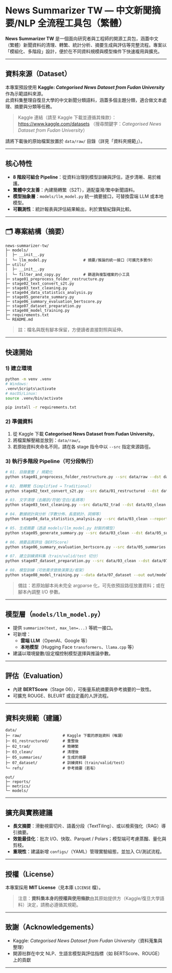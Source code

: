 # News Summarizer TW — 中文新聞摘要/NLP 全流程工具包（繁體）

**News Summarizer TW** 是一個面向研究者與工程師的開源工具包，涵蓋中文（繁體）新聞資料的清理、轉繁、統計分析、摘要生成與評估等完整流程。專案以「模組化、多階段」設計，便於在不同資料規模與模型條件下快速複用與擴充。

---

##  資料來源（Dataset）

本專案預設使用 **Kaggle: *Categorised News Dataset from Fudan University*** 作為示範語料來源。  
此資料集整理自復旦大學的中文新聞分類語料，涵蓋多個主題分類，適合做文本處理、摘要與分類等任務。

> Kaggle 連結（請至 Kaggle 下載並遵循其條款）：  
> https://www.kaggle.com/datasets  （搜尋關鍵字：*Categorised News Dataset from Fudan University*）

請將下載後的原始檔案放置於 `data/raw/` 目錄（詳見「資料夾規範」）。

---

##  核心特性

- **8 階段可組合 Pipeline**：從資料治理到模型訓練與評估，逐步清晰、易於維護。
- **繁體中文友善**：內建簡轉繁（S2T），適配臺灣/繁中新聞語料。
- **模型抽象層**：`models/llm_model.py` 統一摘要接口，可替換雲端 LLM 或本地模型。
- **可觀測性**：統計報表與評估結果輸出，利於實驗紀錄與比較。

---

## 🗂 專案結構（摘要）

```
news-summarizer-tw/
├─ models/
│  ├─ __init__.py
│  └─ llm_model.py                # 摘要/推論的統一接口（可擴充多實作）
├─ utils/
│  ├─ __init__.py
│  └─ filter_and_copy.py          # 篩選與複製檔案的小工具
├─ stage01_preprocess_folder_restructure.py
├─ stage02_text_convert_s2t.py
├─ stage03_text_cleaning.py
├─ stage04_data_statistics_analysis.py
├─ stage05_generate_summary.py
├─ stage06_summary_evaluation_bertscore.py
├─ stage07_dataset_preparation.py
├─ stage08_model_training.py
├─ requirements.txt
└─ README.md
```

> 註：檔名與既有腳本保留，方便讀者直接對照與延伸。

---

##  快速開始

### 1) 建立環境
```bash
python -m venv .venv
# Windows:
.venv\Scripts\activate
# macOS/Linux:
source .venv/bin/activate

pip install -r requirements.txt
```

### 2) 準備資料
1. 從 Kaggle 下載 **Categorised News Dataset from Fudan University**。  
2. 將檔案解壓縮並放到：`data/raw/`。  
3. 若原始資料夾命名不同，請在各 stage 指令中以 `--src` 指定來源路徑。

### 3) 執行多階段 Pipeline（可分段執行）
```bash
# 01. 目錄重整 / 規範化
python stage01_preprocess_folder_restructure.py --src data/raw --dst data/01_restructured

# 02. 簡轉繁（Simplified → Traditional）
python stage02_text_convert_s2t.py --src data/01_restructured --dst data/02_trad

# 03. 文字清理（去雜訊/符號/空白/亂碼等）
python stage03_text_cleaning.py --src data/02_trad --dst data/03_clean

# 04. 數據統計與分析（字數分佈、長度統計、詞頻等）
python stage04_data_statistics_analysis.py --src data/03_clean --report out/reports/stats.json

# 05. 生成摘要（透過 models/llm_model.py 封裝的模型）
python stage05_generate_summary.py --src data/03_clean --dst data/05_summaries --model llm_default

# 06. 摘要品質評估（BERTScore）
python stage06_summary_evaluation_bertscore.py --src data/05_summaries --ref data/refs --out out/metrics/bertscore.csv

# 07. 建立訓練資料集（train/valid/test 切分）
python stage07_dataset_preparation.py --src data/03_clean --dst data/07_dataset --split 0.8 0.1 0.1

# 08. 模型訓練（可依需求替換演算法/框架）
python stage08_model_training.py --data data/07_dataset --out out/models/baseline
```

> 備註：若原始腳本尚未完全 argparse 化，可先依預設路徑放置資料；或在腳本內調整 I/O 參數。

---

##  模型層（`models/llm_model.py`）

- 提供 `summarize(text, max_len=...)` 等統一接口。
- 可新增：
  - **雲端 LLM**（OpenAI、Google 等）
  - **本地模型**（Hugging Face `transformers`、`llama.cpp` 等）
- 建議以環境變數/設定檔控制模型選擇與推論參數。

---

##  評估（Evaluation）

- 內建 **BERTScore**（Stage 06），可衡量系統摘要與參考摘要的一致性。
- 可擴充 ROUGE、BLEURT 或自定義的人評流程。

---

##  資料夾規範（建議）

```
data/
├─ raw/                  # Kaggle 下載的原始資料（唯讀）
├─ 01_restructured/      # 重整後
├─ 02_trad/              # 簡轉繁
├─ 03_clean/             # 清理後
├─ 05_summaries/         # 生成的摘要
├─ 07_dataset/           # 訓練資料（train/valid/test）
└─ refs/                 # 參考摘要（若有）

out/
├─ reports/
├─ metrics/
└─ models/
```

---

##  擴充與實務建議

- **長文摘要**：滑動視窗切片、語義分段（TextTiling）、或以檢索強化（RAG）導引摘要。
- **效能最佳化**：批次 I/O、快取、Parquet / Polars；模型端可考慮蒸餾、量化與剪枝。
- **重現性**：建議新增 `configs/`（YAML）管理實驗組態，並加入 CI/測試流程。

---

##  授權（License）

本專案採用 **MIT License**（見本庫 `LICENSE` 檔）。  
> 注意：**資料集本身的授權與使用條款**由其原始提供方（Kaggle/復旦大學語料）決定，請務必遵循其規範。

---

##  致謝（Acknowledgements）

- Kaggle: *Categorised News Dataset from Fudan University*（資料蒐集與整理）
- 開源社群在中文 NLP、生語言模型與評估指標（如 BERTScore、ROUGE）上的貢獻

---

